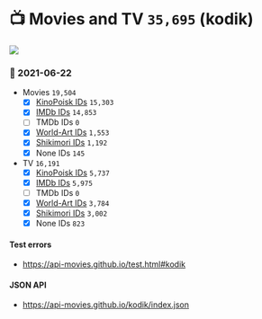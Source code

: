 # :tv: Movies and TV `35,695` (kodik)

<a href="https://API-Movies.github.io"><img src="https://API-Movies.github.io/banner.png?cache"></a>

### :date: 2021-06-22
- Movies `19,504`
  - [x] <a href="https://API-Movies.github.io/kodik/movie_kinopoisk_ids.json">KinoPoisk IDs</a> `15,303`
  - [x] <a href="https://API-Movies.github.io/kodik/movie_imdb_ids.json">IMDb IDs</a> `14,853`
  - [ ] TMDb IDs `0`
  - [x] <a href="https://API-Movies.github.io/kodik/movie_world_art_ids.json">World-Art IDs</a> `1,553`
  - [x] <a href="https://API-Movies.github.io/kodik/movie_shikimori_ids.json">Shikimori IDs</a> `1,192`
  - [x] None IDs `145`
- TV `16,191`
  - [x] <a href="https://API-Movies.github.io/kodik/tv_kinopoisk_ids.json">KinoPoisk IDs</a> `5,737`
  - [x] <a href="https://API-Movies.github.io/kodik/tv_imdb_ids.json">IMDb IDs</a> `5,975`
  - [ ] TMDb IDs `0`
  - [x] <a href="https://API-Movies.github.io/kodik/tv_world_art_ids.json">World-Art IDs</a> `3,784`
  - [x] <a href="https://API-Movies.github.io/kodik/tv_shikimori_ids.json">Shikimori IDs</a> `3,002`
  - [x] None IDs `823`
#### Test errors
- <a href='https://api-movies.github.io/test.html#kodik'>https://api-movies.github.io/test.html#kodik</a>
#### JSON API
- <a href='https://api-movies.github.io/kodik/index.json'>https://api-movies.github.io/kodik/index.json</a>
